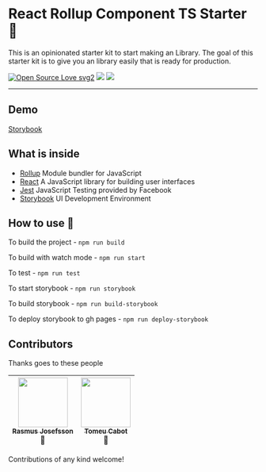 # React Rollup Component TS Starter 💎

This is an opinionated starter kit to start making an Library. The goal of this starter kit is to give you an library easily that is ready for production.

[![Open Source Love svg2](https://badges.frapsoft.com/os/v2/open-source.svg?v=103)](https://github.com/ellerbrock/open-source-badges/) <img src="https://img.shields.io/badge/💎-Modern-44aadd.svg"/> <img src="https://img.shields.io/badge/🔥-Blazing%20Fast-red.svg"/>

<hr />

## Demo

[Storybook](https://rajjejosefsson.github.io/react-rollup-component-ts-starter/index.html)

## What is inside

* [Rollup](https://rollupjs.org/) Module bundler for JavaScript
* [React](https://facebook.github.io/react/) A JavaScript library for building user interfaces
* [Jest](https://facebook.github.io/jest/) JavaScript Testing provided by Facebook
* [Storybook](https://storybook.js.org/) UI Development Environment

## How to use 🤔

To build the project - `npm run build`

To build with watch mode - `npm run start`

To test - `npm run test`

To start storybook - `npm run storybook`

To build storybook - `npm run build-storybook`

To deploy storybook to gh pages - `npm run deploy-storybook`

## Contributors

Thanks goes to these people

<!-- ALL-CONTRIBUTORS-LIST:START -->

| [<img src="https://avatars0.githubusercontent.com/u/13612444?v=4" width="100px;"/><br /><sub><b>Rasmus Josefsson</b></sub>](https://github.com/rajjejosefsson)<br /> 🤔 | [<img src="https://avatars0.githubusercontent.com/u/10562610?v=4" width="100px;"/><br /><sub><b>Tomeu Cabot</b></sub>](https://github.com/tomtobac)<br /> 🤔 |
| :---------------------------------------------------------------------------------------------------------------------------------------------------------------------: | :----------------------------------------------------------------------------------------------------------------------------------------------------------: |


<!-- ALL-CONTRIBUTORS-LIST:END -->

Contributions of any kind welcome!
